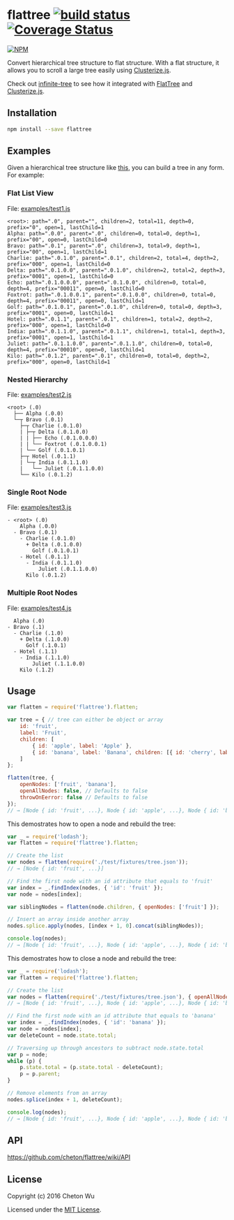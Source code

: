 # flattree [![build status](https://travis-ci.org/cheton/flattree.svg?branch=master)](https://travis-ci.org/cheton/flattree) [![Coverage Status](https://coveralls.io/repos/cheton/flattree/badge.svg)](https://coveralls.io/r/cheton/flattree)
[![NPM](https://nodei.co/npm/flattree.png?downloads=true&stars=true)](https://nodei.co/npm/flattree/)

Convert hierarchical tree structure to flat structure.
With a flat structure, it allows you to scroll a large tree easily using [Clusterize.js](https://github.com/NeXTs/Clusterize.js). 

Check out [infinite-tree](https://github.com/cheton/infinite-tree) to see how it integrated with [FlatTree](https://github.com/cheton/flattree) and [Clusterize.js](https://github.com/NeXTs/Clusterize.js).

## Installation

```bash
npm install --save flattree
```
## Examples

Given a hierarchical tree structure like [this](https://github.com/cheton/flattree/blob/master/test/fixtures/tree.json), you can build a tree in any form. For example:

### Flat List View
File: [examples/test1.js](https://github.com/cheton/flattree/blob/master/examples/tree1.js)
```
<root>: path=".0", parent="", children=2, total=11, depth=0, prefix="0", open=1, lastChild=1
Alpha: path=".0.0", parent=".0", children=0, total=0, depth=1, prefix="00", open=0, lastChild=0
Bravo: path=".0.1", parent=".0", children=3, total=9, depth=1, prefix="00", open=1, lastChild=1
Charlie: path=".0.1.0", parent=".0.1", children=2, total=4, depth=2, prefix="000", open=1, lastChild=0
Delta: path=".0.1.0.0", parent=".0.1.0", children=2, total=2, depth=3, prefix="0001", open=1, lastChild=0
Echo: path=".0.1.0.0.0", parent=".0.1.0.0", children=0, total=0, depth=4, prefix="00011", open=0, lastChild=0
Foxtrot: path=".0.1.0.0.1", parent=".0.1.0.0", children=0, total=0, depth=4, prefix="00011", open=0, lastChild=1
Golf: path=".0.1.0.1", parent=".0.1.0", children=0, total=0, depth=3, prefix="0001", open=0, lastChild=1
Hotel: path=".0.1.1", parent=".0.1", children=1, total=2, depth=2, prefix="000", open=1, lastChild=0
India: path=".0.1.1.0", parent=".0.1.1", children=1, total=1, depth=3, prefix="0001", open=1, lastChild=1
Juliet: path=".0.1.1.0.0", parent=".0.1.1.0", children=0, total=0, depth=4, prefix="00010", open=0, lastChild=1
Kilo: path=".0.1.2", parent=".0.1", children=0, total=0, depth=2, prefix="000", open=0, lastChild=1
```

### Nested Hierarchy
File: [examples/test2.js](https://github.com/cheton/flattree/blob/master/examples/tree2.js)
```
<root> (.0)
  ├── Alpha (.0.0)
  └─┬ Bravo (.0.1)
    ├─┬ Charlie (.0.1.0)
    | ├─┬ Delta (.0.1.0.0)
    | | ├── Echo (.0.1.0.0.0)
    | | └── Foxtrot (.0.1.0.0.1)
    | └── Golf (.0.1.0.1)
    ├─┬ Hotel (.0.1.1)
    | └─┬ India (.0.1.1.0)
    |   └── Juliet (.0.1.1.0.0)
    └── Kilo (.0.1.2)
```

### Single Root Node
File: [examples/test3.js](https://github.com/cheton/flattree/blob/master/examples/tree3.js)
```
- <root> (.0)
    Alpha (.0.0)
  - Bravo (.0.1)
    - Charlie (.0.1.0)
      + Delta (.0.1.0.0)
        Golf (.0.1.0.1)
    - Hotel (.0.1.1)
      - India (.0.1.1.0)
          Juliet (.0.1.1.0.0)
      Kilo (.0.1.2)
```

### Multiple Root Nodes
File: [examples/test4.js](https://github.com/cheton/flattree/blob/master/examples/tree4.js)
```
  Alpha (.0)
- Bravo (.1)
  - Charlie (.1.0)
    + Delta (.1.0.0)
      Golf (.1.0.1)
  - Hotel (.1.1)
    - India (.1.1.0)
        Juliet (.1.1.0.0)
    Kilo (.1.2)
```

## Usage
```js
var flatten = require('flattree').flatten;

var tree = { // tree can either be object or array
    id: 'fruit',
    label: 'Fruit',
    children: [
        { id: 'apple', label: 'Apple' },
        { id: 'banana', label: 'Banana', children: [{ id: 'cherry', label: 'Cherry' }] }
    ]
};

flatten(tree, {
    openNodes: ['fruit', 'banana'],
    openAllNodes: false, // Defaults to false
    throwOnEerror: false // Defaults to false
});
// → [Node { id: 'fruit', ...}, Node { id: 'apple', ...}, Node { id: 'banana', ...}, Node { id: 'cherry', ...}]
```

This demostrates how to open a node and rebuild the tree:
```js
var _ = require('lodash');
var flatten = require('flattree').flatten;

// Create the list
var nodes = flatten(require('./test/fixtures/tree.json'));
// → [Node { id: 'fruit', ...}]

// Find the first node with an id attribute that equals to 'fruit'
var index = _.findIndex(nodes, { 'id': 'fruit' });
var node = nodes[index];

var siblingNodes = flatten(node.children, { openNodes: ['fruit'] });

// Insert an array inside another array
nodes.splice.apply(nodes, [index + 1, 0].concat(siblingNodes));

console.log(nodes);
// → [Node { id: 'fruit', ...}, Node { id: 'apple', ...}, Node { id: 'banana', ...}]
```

This demostrates how to close a node and rebuild the tree:
```js
var _ = require('lodash');
var flatten = require('flattree').flatten;

// Create the list
var nodes = flatten(require('./test/fixtures/tree.json'), { openAllNodes: true });
// → [Node { id: 'fruit', ...}, Node { id: 'apple', ...}, Node { id: 'banana', ...}, Node { id: 'cherry', ...}]

// Find the first node with an id attribute that equals to 'banana'
var index = _.findIndex(nodes, { 'id': 'banana' });
var node = nodes[index];
var deleteCount = node.state.total;

// Traversing up through ancestors to subtract node.state.total
var p = node;
while (p) {
    p.state.total = (p.state.total - deleteCount);
    p = p.parent;
}

// Remove elements from an array
nodes.splice(index + 1, deleteCount);

console.log(nodes);
// → [Node { id: 'fruit', ...}, Node { id: 'apple', ...}, Node { id: 'banana', ...}]
```

## API
https://github.com/cheton/flattree/wiki/API

## License

Copyright (c) 2016 Cheton Wu

Licensed under the [MIT License](LICENSE).
